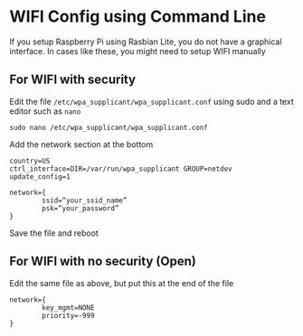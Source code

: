 # WIFI Config using Command Line

If you setup Raspberry Pi using Rasbian Lite, you do not have a graphical interface. In cases like these, you might need to setup WIFI manually

## For WIFI with security

Edit the file `/etc/wpa_supplicant/wpa_supplicant.conf` using sudo and a text editor such as `nano`

```
sudo nano /etc/wpa_supplicant/wpa_supplicant.conf
```

Add the network section at the bottom

```
country=US
ctrl_interface=DIR=/var/run/wpa_supplicant GROUP=netdev
update_config=1

network={
        ssid=“your_ssid_name”
        psk=“your_password”
}
```

Save the file and reboot

## For WIFI with no security (Open)

Edit the same file as above, but put this at the end of the file

```
network={
        key_mgmt=NONE
        priority=-999
}
```